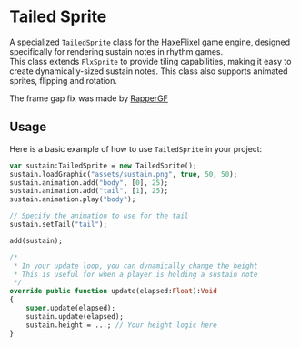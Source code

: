 # Tailed Sprite
A specialized `TailedSprite` class for the [HaxeFlixel](https://haxeflixel.com/) game engine, designed specifically for rendering sustain notes in rhythm games.
<br/>
This class extends `FlxSprite` to provide tiling capabilities, making it easy to create dynamically-sized sustain notes. This class also supports animated sprites, flipping and rotation.

The frame gap fix was made by [RapperGF](https://github.com/rappergf)

## Usage

Here is a basic example of how to use `TailedSprite` in your project:

```haxe
var sustain:TailedSprite = new TailedSprite();
sustain.loadGraphic("assets/sustain.png", true, 50, 50);
sustain.animation.add("body", [0], 25);
sustain.animation.add("tail", [1], 25);
sustain.animation.play("body");

// Specify the animation to use for the tail
sustain.setTail("tail");

add(sustain);

/* 
 * In your update loop, you can dynamically change the height
 * This is useful for when a player is holding a sustain note
 */
override public function update(elapsed:Float):Void
{
    super.update(elapsed);
    sustain.update(elapsed);
    sustain.height = ...; // Your height logic here
}
```
